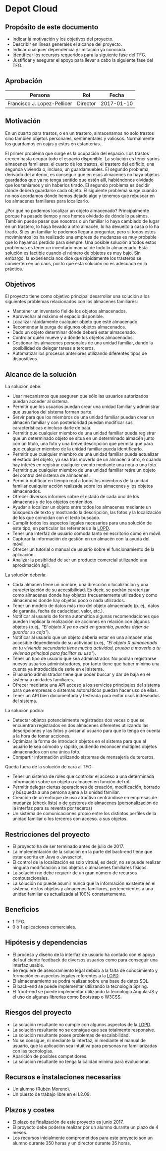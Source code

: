 # Depot Cloud

## Propósito de este documento

* Indicar la motivación y los objetivos del proyecto.
* Describir en líneas generales el alcance del proyecto.
* Indicar cualquier dependencia y limitación ya conocida.
* Identificar los recursos requeridos para la siguiente fase del TFG.
* Justificar y asegurar el apoyo para llevar a cabo la siguiente fase del TFG.

## Aprobación

| Persona | Rol | Fecha |
|---------|-----|-------|
| Francisco J. Lopez-Pellicer | Director | 2017-01-10

## Motivación

En un cuarto para trastos, o en un trastero, almacenamos no solo trastos sino 
también objetos personales, sentimentales y valiosos. Normalmente los guardamos
 en cajas y estos en estanterías.

El primer problema que surge es la ocupación del espacio. Los trastos crecen hasta 
ocupar todo el espacio disponible. La solución es tener varios almacenes familiares: 
el cuarto de los trastos, el trastero del edificio, una segunda vivienda o, incluso, 
un guardamuebles. El segundo problema, derivado del anterior, es conseguir que en esos almacenes
no haya objetos guardados que ya no tenga sentido que estén allí, habiéndonos olvidado
que los teníamos y sin haberlos tirado. El segundo problema es decidir dónde deberá guardarse cada objeto. 
El siguiente problema surge cuando no nos acordamos dónde hemos dejado algo y tenemos 
que rebuscar en los almacenes familiares para localizarlo.

¿Por qué no podemos localizar un objeto almacenado? Principalmente porque ha pasado
tiempo y nos hemos olvidado de dónde lo pusimos. También  puede pasar que nosotros
o un familiar lo haya cambiado de lugar en un trastero, lo haya llevado a otro almacén,
lo ha devuelto a casa o lo ha tirado. Si es un familiar le podemos llegar a preguntar,
pero si todos estos movimientos los ha realizado una empresa de mudanzas es muy probable
que lo hayamos perdido para siempre. Una posible solución a todos estos problemas es tener 
un inventario manual de todo lo almacenado. Esta solución es factible cuando el número 
de objetos es muy bajo. Sin embargo, la experiencia nos dice que rápidamente los trasteros 
se convierten en un caos, por lo que esta solución no es adecuada en la práctica.
 
## Objetivos

El proyecto tiene como objetivo principal desarrollar una solución a los siguientes problemas relacionados con los almacenes familiares:

 - Mantener un inventario fiel de los objetos almacenados.
 - Aprovechar al máximo el espacio disponible.
 - Localizar rápidamente cualquier objeto que esté almacenado.
 - Recomendar la purga de algunos objetos almacenados.
 - Dado un objeto determinar dónde deberá estar almacenado.
 - Controlar quién mueve y a dónde los objetos almacenados.
 - Gestionar los almacenes personales de una unidad familiar, dando la posibilidad de delegar tareas a terceros.
 - Automatizar los procesos anteriores utilizando diferentes tipos de dispositivos. 
 
## Alcance de la solución

La solución debe:
- Usar mecanismos que aseguren que sólo las usuarios autorizados puedan acceder al sistema.
- Permitir que los usuarios puedan crear una unidad familiar y administrar que usuarios del sistema forman parte.
- Servir para que los miembros de una unidad familiar puedan crear un almacén familiar y con posterioridad puedan modificar sus características e incluso darle de baja. 
- Permitir que cualquier miembro de una unidad familiar pueda registrar que un determinado objeto se situa en un determinado almacén junto con un título, una foto y una breve descripción que permita que para que cualquier miembro de la unidad familiar pueda identificarlo.
- Permitir que cualquier miembro de una unidad familiar pueda actualizar el estado del objeto, ya sea tras moverlo de un almacén a otro, o cuando hay interés en registrar cualquier evento mediante una nota o una foto. 
- Permitir que cualquier miembro de una unidad familiar retire un objeto del control del sistema de almacenes.
- Permitir notificar en tiempo real a todos los miembros de la unidad familiar cualquier acción realizada sobre los almacenes y los objetos almacenados.
- Ofrecer diversos informes sobre el estado de cada uno de los almacenes y de los objetos contenidos.
- Ayudar a localizar un objeto entre todos los almacenes mediante un búsqueda de texto y mostrando la descripción, las fotos y la localización de los que coincidan con el texto buscado.
- Cumplir todos los aspectos legales necesarios para una solución de este tipo, en particular los referentes a la [LOPD](https://www.boe.es/buscar/act.php?id=BOE-A-1999-23750).
- Tener una interfaz de usuario cómoda tanto en escritorio como en móvil.
- Capturar la información de gestión en un almacén con la ayuda del móvil.
- Ofrecer un tutorial o manual de usuario sobre el funcionamiento de la aplicación.
- Analizar la posiblidad de ser un producto comercial utilizando una aproximación ágil. 

La solución debería:
- Cada almacén tiene un nombre, una dirección o localización y una caracterización de su accesibilidad. Es decir, se podrán caraterizar como almacenes donde hay objetos frecuentemente utilizados y como almacendes donde hay objetos poco o nada utilizados.
- Tener un modelo de datos más rico del objeto almacenado (p. ej., datos de garantía, fecha de caducidad, valor, etc.).
- Notificar al usuario de forma automática algunas recomendaciones que pueden implicar la realización de acciones en relación con algunos objetos (p.ej., *"El objeto X ya no está en garantía, puedes dejar de guardar su caja"*).
- Notificar al usuario que un objeto debería estar en una almacén más accesible dependiendo de su actividad (p.ej., *"El objeto X almacenado en tu vivienda secundaria tiene mucha actividad, prueba a moverlo a tu vivienda principal para facilitar su uso"*).
- Tener un tipo de usuario que sea administrador. No podrán registrarse nuevos usuarios administradores, por tanto tiene que haber mínimo una cuenta ya introducida de serie en el sistema.
- El usuario administrador tiene que poder buscar y dar de baja en el sistema a unidades familiares.
- Ofrecer mediante una API acceso a los servicios principales del sistema para que empresas o sistemas automáticos puedan hacer uso de ellas.
- Tener un API bien documentada y testeada para evitar usos indeseados del sistema.

La solución podría:
- Detectar objetos potencialmente registrados dos veces o que se encuentran registrados en dos almacenes diferentes utilizando las descripciones y las fotos y avisar al usuario para que lo tenga en cuenta a la hora de tomar acciones.
- Optimizar la forma de introducir objetos en el sistema para que al usuario le sea cómodo y rápido, pudiendo reconocer múltiples objetos almacenados con una única foto.
- Compartir información utilizando sistemas de mensajería de terceros.

Queda fuera de la solución de cara al TFG:
- Tener un sistema de roles que controlar el acceso a una determinada información sobre un objeto o almacen en función del rol.
- Permitir delegar ciertas operaciones de creación, modificación, borrado y búsqueda a una persona ajena a la unidad familiar.
- Creación de un enfoque de uso atractivo centrándose en empresas de mudanza (check lists) o de gestores de almacenes (personalización de la interfaz para su reventa por teceros)
- Un sistema de comunicaciones propio entre los distintos perfiles de la unidad familiar o los terceros con acceso.
a sus objetos.

## Restricciones del proyecto
- El proyecto ha de ser terminado antes de julio de 2017.
- La implementación de la solución en la parte del back-end tiene que estar escrita 
en Java o Javascript.
- El control de la localización es solo virtual, es decir, no se puede realizar ninguna modificación a los objetos o almacenes familiares físicos.
- La solución no debe requerir de un gran número de recursos computacionales.
- La solución no puede asumir nunca que la información existente en el sistema, de los objetos y 
almacenes familiares, pertenecientes a una unidad familiar es actualizada al 100% constantemente.
 
## Beneficios

* 1 TFG.
* 0 ó 1 aplicaciones comerciales.

## Hipótesis y dependencias

- El proceso y diseño de la interfaz de usuario ha contado con el apoyo del suficiente
feedback de diversos usuarios como para conseguir una interfaz usable.
- Se requiere de asesoramiento legal debido a la falta de conocimiento y formación 
en aspectos legales referentes a la [LOPD](https://www.boe.es/buscar/act.php?id=BOE-A-1999-23750).
- El almacenamiento se podrá realizar sobre una base de datos SQL. 
- El back-end se puede implementar utilizando la tecnología Spring. 
- El front-end  se puede implementar utilizando la tecnología AngularJS y el uso
de algunas librerías como Bootstrap o W3CSS.

## Riesgos del proyecto

- La solución resultante no cumple con algunos aspectos de  la [LOPD](https://www.boe.es/buscar/act.php?id=BOE-A-1999-23750).
- La solución resultante no se consigue que sea totalmente responsive.
- La solución resultante posee problemas de escalabilidad.
- No se consigue, ni mediante la interfaz, ni mediante el manual de usuario, que la 
aplicación sea intuitiva para personas no familiarizadas con las tecnologías.
- Aparición de posibles competidores.
- La solución resultante no tenga la calidad mínima para evolucionar.

## Recursos e instalaciones necesarias

* Un alumno (Rubén Moreno).
* Un puesto de trabajo libre en el L2.09.

## Plazos y costes

* El plazo de finalización de este proyecto es junio 2017.
* El proyecto debe poderse realizar por un alumno durante un plazo de 4 meses.
* Los recursos inicialmente comprometidos para este proyecto son un alumno durante 350 horas y un director durante 
35 horas.
